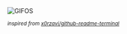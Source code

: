 <div align="justify">
<picture>
    <source media="(prefers-color-scheme: dark)" srcset="https://i.ibb.co/PssQDphz/output-gif.gif">
    <source media="(prefers-color-scheme: light)" srcset="https://i.ibb.co/PssQDphz/output-gif.gif">
    <img alt="GIFOS" src="https://i.ibb.co/PssQDphz/output-gif.gif">
</picture>

<sub><i>inspired from [x0rzavi/github-readme-terminal](https://github.com/x0rzavi/github-readme-terminal)</i></sub>

</div>

<!-- Image deletion URL: https://ibb.co/BHHNnDZK/bd2d3f33587ab38f74e675275e797ed3 -->